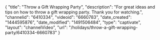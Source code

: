 {
    "title": "Throw a Gift Wrapping Party",
    "description": "For great ideas and tips on how to throw a gift wrapping party. Thank you for watching.",
    "channelid": "6410334",
    "videoid": "6660783",
    "date_created": "1444595876",
    "date_modified": "1491506484",
    "type": "captivate",
    "layout": "channelVideo",
    "url": "\/holidays\/throw-a-gift-wrapping-party\/6410334-6660783"
}